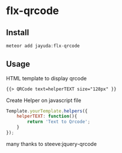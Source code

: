 # flx-qrcode

## Install
```javascript
meteor add jayuda:flx-qrcode
```

## Usage
HTML template to display qrcode
```html
{{> QRCode text=helperTEXT size="128px" }}
```
Create Helper on javascript file
```javascript
Template.yourTemplate.helpers({
    helperTEXT: function(){
        return 'Text to Qrcode';
    }
});
```


many thanks to steeve:jquery-qrcode
